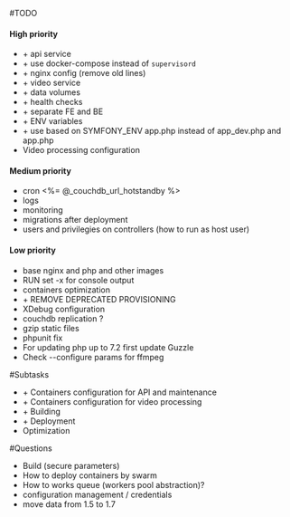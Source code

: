 #TODO

#### High priority
* \+ api service
* \+ use docker-compose instead of `supervisord`
* \+ nginx config (remove old lines)
* \+ video service
* \+ data volumes
* \+ health checks
* \+ separate FE and BE
* \+ ENV variables
* \+ use based on SYMFONY_ENV app.php instead of app_dev.php and app.php
* Video processing configuration

#### Medium priority
* cron <%= @_couchdb_url_hotstandby %>
* logs
* monitoring
* migrations after deployment
* users and privilegies on controllers (how to run as host user)

#### Low priority
* base nginx and php and other images
* RUN set -x for console output
* containers optimization
* \+ REMOVE DEPRECATED PROVISIONING
* XDebug configuration
* couchdb replication ?
* gzip static files
* phpunit fix
* For updating php up to 7.2 first update Guzzle
* Check --configure params for ffmpeg


#Subtasks

* \+ Containers configuration for API and maintenance
* \+ Containers configuration for video processing 
* \+ Building
* \+ Deployment
* Optimization
 

#Questions

* Build (secure parameters)
* How to deploy containers by swarm
* How to works queue (workers pool abstraction)? 
* configuration management / credentials
* move data from 1.5 to 1.7

